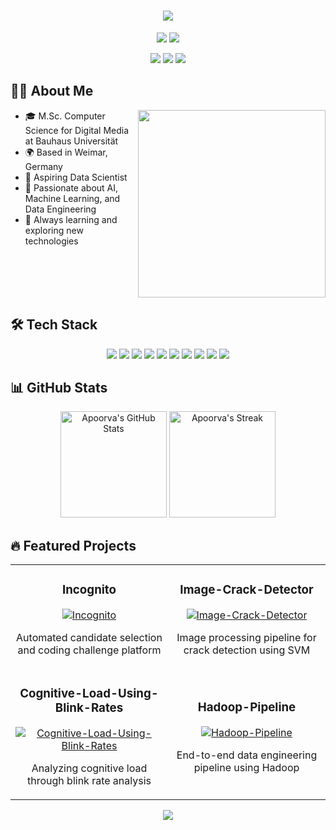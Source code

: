 <h1 align="center">
  <img src="https://readme-typing-svg.herokuapp.com/?lines=Hello,+I'm+Apoorva+Gupta!;Welcome+to+my+GitHub+Profile!&center=true&size=30&color=58a6ff&width=600&height=100&duration=4000">
</h1>

<p align="center">
  <img src="https://komarev.com/ghpvc/?username=apoorva-info&color=blue&style=flat-square&label=Profile+Views">
  <img src="https://img.shields.io/github/followers/apoorva-info?label=Followers&style=social">
</p>

<p align="center">
  <a href="mailto:apoorvaagupta.info@gmail.com"><img src="https://img.shields.io/badge/Email-apoorvaagupta.info%40gmail.com-blue?style=flat-square&logo=gmail"></a>
  <a href="https://www.linkedin.com/in/apoorva-gupta-ag2005/"><img src="https://img.shields.io/badge/LinkedIn-apoorva--gupta--ag2005-blue?style=flat-square&logo=linkedin"></a>
  <a href="https://leetcode.com/u/apoorva-info/"><img src="https://img.shields.io/badge/LeetCode-apoorva--info-blue?style=flat-square&logo=leetcode"></a>
</p>

## 👩‍💻 About Me

<img align="right" width="300" src="https://media.giphy.com/media/L1R1tvI9svkIWwpVYr/giphy.gif">

- 🎓 M.Sc. Computer Science for Digital Media at Bauhaus Universität
- 🌍 Based in Weimar, Germany
- 💼 Aspiring Data Scientist
- 🚀 Passionate about AI, Machine Learning, and Data Engineering
- 🌱 Always learning and exploring new technologies

<br clear="right"/>

## 🛠️ Tech Stack

<p align="center">
  <img src="https://img.shields.io/badge/Python-3776AB?style=for-the-badge&logo=python&logoColor=white">
  <img src="https://img.shields.io/badge/R-276DC3?style=for-the-badge&logo=r&logoColor=white">
  <img src="https://img.shields.io/badge/SQL-4479A1?style=for-the-badge&logo=mysql&logoColor=white">
  <img src="https://img.shields.io/badge/TensorFlow-FF6F00?style=for-the-badge&logo=tensorflow&logoColor=white">
  <img src="https://img.shields.io/badge/PyTorch-EE4C2C?style=for-the-badge&logo=pytorch&logoColor=white">
  <img src="https://img.shields.io/badge/Scikit_Learn-F7931E?style=for-the-badge&logo=scikit-learn&logoColor=white">
  <img src="https://img.shields.io/badge/Pandas-150458?style=for-the-badge&logo=pandas&logoColor=white">
  <img src="https://img.shields.io/badge/NumPy-013243?style=for-the-badge&logo=numpy&logoColor=white">
  <img src="https://img.shields.io/badge/Apache_Spark-E25A1C?style=for-the-badge&logo=apache-spark&logoColor=white">
  <img src="https://img.shields.io/badge/Docker-2496ED?style=for-the-badge&logo=docker&logoColor=white">
</p>

## 📊 GitHub Stats

<p align="center">
  <img src="https://github-readme-stats.vercel.app/api?username=apoorva-info&show_icons=true&theme=tokyonight" alt="Apoorva's GitHub Stats" height="170">
  <img src="https://github-readme-streak-stats.herokuapp.com/?user=apoorva-info&theme=tokyonight" alt="Apoorva's Streak" height="170">
</p>

## 🔥 Featured Projects

<table>
  <tr>
    <td width="50%">
      <h3 align="center">Incognito</h3>
      <p align="center">
        <a href="https://github.com/ansh-info/incognito" target="_blank">
          <img src="https://github-readme-stats.vercel.app/api/pin/?username=ansh-info&repo=incognito&theme=tokyonight" alt="Incognito">
        </a>
      </p>
      <p align="center">Automated candidate selection and coding challenge platform</p>
    </td>
    <td width="50%">
      <h3 align="center">Image-Crack-Detector</h3>
      <p align="center">
        <a href="https://github.com/apoorva-info/Image-Crack-Detector" target="_blank">
          <img src="https://github-readme-stats.vercel.app/api/pin/?username=apoorva-info&repo=Image-Crack-Detector&theme=tokyonight" alt="Image-Crack-Detector">
        </a>
      </p>
      <p align="center">Image processing pipeline for crack detection using SVM</p>
    </td>
  </tr>
  <tr>
    <td width="50%">
      <h3 align="center">Cognitive-Load-Using-Blink-Rates</h3>
      <p align="center">
        <a href="https://github.com/apoorva-info/Cognitive-Load-Using-Blink-Rates" target="_blank">
          <img src="https://github-readme-stats.vercel.app/api/pin/?username=apoorva-info&repo=Cognitive-Load-Using-Blink-Rates&theme=tokyonight" alt="Cognitive-Load-Using-Blink-Rates">
        </a>
      </p>
      <p align="center">Analyzing cognitive load through blink rate analysis</p>
    </td>
    <td width="50%">
      <h3 align="center">Hadoop-Pipeline</h3>
      <p align="center">
        <a href="https://github.com/ansh-info/Hadoop-Pipeline" target="_blank">
          <img src="https://github-readme-stats.vercel.app/api/pin/?username=ansh-info&repo=Hadoop-Pipeline&theme=tokyonight" alt="Hadoop-Pipeline">
        </a>
      </p>
      <p align="center">End-to-end data engineering pipeline using Hadoop</p>
    </td>
  </tr>
</table>

<p align="center">
  <img src="https://readme-typing-svg.herokuapp.com/?lines=Thanks+for+visiting!;Let's+connect+and+collaborate!&center=true&size=25&color=58a6ff&width=600&height=50&duration=4000">
</p>
